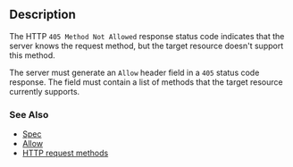 ## Description

The HTTP `405 Method Not Allowed` response status code indicates that the server knows the request method, but the target resource doesn't support this method.

The server must generate an `Allow` header field in a `405` status code response. The field must contain a list of methods that the target resource currently supports.

### See Also

- [Spec](https://www.rfc-editor.org/rfc/rfc9110#status.405)
- [Allow](https://developer.mozilla.org/en-US/docs/Web/HTTP/Headers/Allow)
- [HTTP request methods](https://developer.mozilla.org/en-US/docs/Web/HTTP/Methods)
